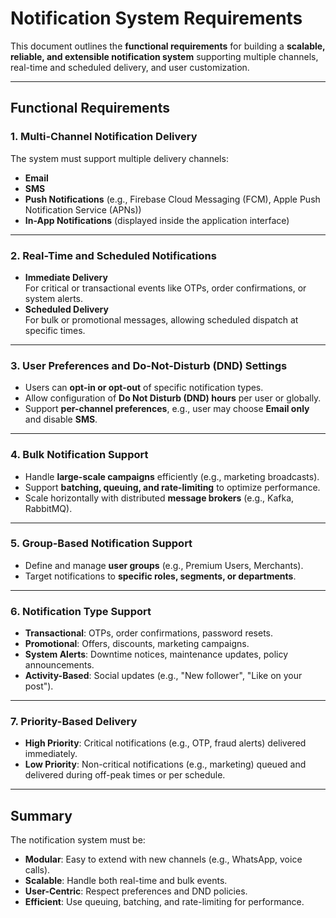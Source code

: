 
# Notification System Requirements

This document outlines the **functional requirements** for building a **scalable, reliable, and extensible notification system** supporting multiple channels, real-time and scheduled delivery, and user customization.

---

## Functional Requirements

### 1. Multi-Channel Notification Delivery
The system must support multiple delivery channels:
- **Email**
- **SMS**
- **Push Notifications** (e.g., Firebase Cloud Messaging (FCM), Apple Push Notification Service (APNs))
- **In-App Notifications** (displayed inside the application interface)

---

### 2. Real-Time and Scheduled Notifications
- **Immediate Delivery**  
  For critical or transactional events like OTPs, order confirmations, or system alerts.
- **Scheduled Delivery**  
  For bulk or promotional messages, allowing scheduled dispatch at specific times.

---

### 3. User Preferences and Do-Not-Disturb (DND) Settings
- Users can **opt-in or opt-out** of specific notification types.
- Allow configuration of **Do Not Disturb (DND) hours** per user or globally.
- Support **per-channel preferences**, e.g., user may choose **Email only** and disable **SMS**.

---

### 4. Bulk Notification Support
- Handle **large-scale campaigns** efficiently (e.g., marketing broadcasts).
- Support **batching, queuing, and rate-limiting** to optimize performance.
- Scale horizontally with distributed **message brokers** (e.g., Kafka, RabbitMQ).

---

### 5. Group-Based Notification Support
- Define and manage **user groups** (e.g., Premium Users, Merchants).
- Target notifications to **specific roles, segments, or departments**.

---

### 6. Notification Type Support
- **Transactional**: OTPs, order confirmations, password resets.
- **Promotional**: Offers, discounts, marketing campaigns.
- **System Alerts**: Downtime notices, maintenance updates, policy announcements.
- **Activity-Based**: Social updates (e.g., "New follower", "Like on your post").

---

### 7. Priority-Based Delivery
- **High Priority**: Critical notifications (e.g., OTP, fraud alerts) delivered immediately.
- **Low Priority**: Non-critical notifications (e.g., marketing) queued and delivered during off-peak times or per schedule.

---

## Summary
The notification system must be:
- **Modular**: Easy to extend with new channels (e.g., WhatsApp, voice calls).
- **Scalable**: Handle both real-time and bulk events.
- **User-Centric**: Respect preferences and DND policies.
- **Efficient**: Use queuing, batching, and rate-limiting for performance.



